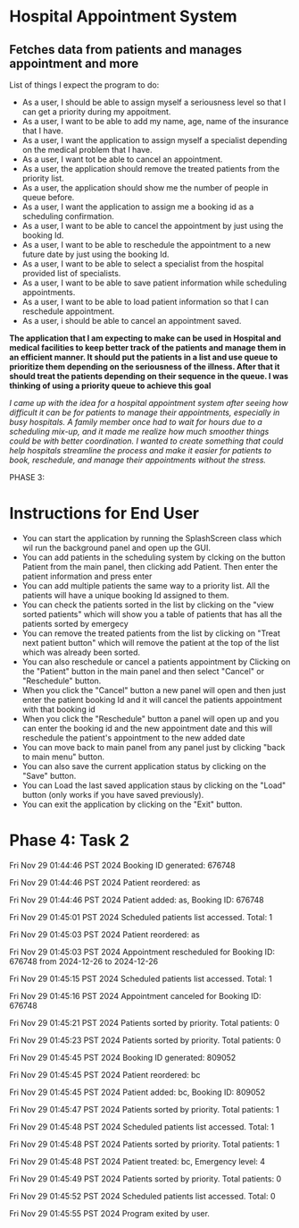 # Hospital Appointment System 

## Fetches data from patients and manages appointment and more

List of things I expect the program to do:
- As a user, I should be able to assign myself a seriousness level so that I can get a priority during my appoitment.
- As a user, I want to be able to add my name, age, name of the insurance that I have.
- As a user, I want the application to assign myself a specialist depending on the medical problem that I have.
- As a user, I want tot be able to cancel an appointment.
- As a user, the application should remove the treated patients from the priority list.
- As a user, the application should show me the number of people in queue before.
- As a user, I want the application to assign me a booking id as a scheduling confirmation.
- As a user, I want to be able to cancel the appointment by just using the booking Id.
- As a user, I want to be able to reschedule the appointment to a new future date by just using the booking Id.
- As a user, I want to be able to select a specialist from the hospital provided list of specialists.
- As a user, I want to be able to save patient information while scheduling appointments.
- As a user, I want to be able to load patient information so that I can reschedule appointment.
- As a user, i should be able to cancel an appointment saved.




 
**The application that I am expecting to make can be used in Hospital and medical facilities to keep better track of the patients and manage them in an efficient manner. It should put the patients in a list and use queue to prioritize them depending on the seriousness of the illness. After that it should treat the patients depending on their sequence in the queue. I was thinking of using a priority queue to achieve this goal**

*I came up with the idea for a hospital appointment system after seeing how difficult it can be for patients to manage their appointments, especially in busy hospitals. A family member once had to wait for hours due to a scheduling mix-up, and it made me realize how much smoother things could be with better coordination. I wanted to create something that could help hospitals streamline the process and make it easier for patients to book, reschedule, and manage their appointments without the stress.*

PHASE 3:

# Instructions for End User

- You can start the application by running the SplashScreen class which wil run the background panel and open up the GUI.
- You can add patients in the scheduling system by clcking on the button Patient from the main panel, then clicking add Patient. Then enter the patient information and press enter
- You can add multiple patients the same way to a priority list. All the patients will have a unique booking Id assigned to them.
- You can check the patients sorted in the list by clicking on the "view sorted patients" which will show you a table of patients that has all the patients sorted by emergecy
- You can remove the treated patients from the list by clicking on "Treat next patient button" which will remove the patient at the top of the list which was already been sorted.
- You can also reschedule or cancel a patients appointment by Clicking on the "Patient" button in the main panel and then select "Cancel" or "Reschedule" button.
- When you click the "Cancel" button a new panel will open and then just enter the patient booking Id and it will cancel the patients appointment with that booking id
- When you click the "Reschedule" button a panel will open up and you can enter the booking id and the new appointment date and this will reschedule the patient's appointment to the new added date
- You can move back to main panel from any panel just by clicking "back to main menu" button.
- You can also save the current application status by clicking on the "Save" button.
- You can Load the last saved application staus by clicking on the "Load" button (only works if you have saved previously).
- You can exit the application by clicking on the "Exit" button.


# Phase 4: Task 2
Fri Nov 29 01:44:46 PST 2024
Booking ID generated: 676748

Fri Nov 29 01:44:46 PST 2024
Patient reordered: as

Fri Nov 29 01:44:46 PST 2024
Patient added: as, Booking ID: 676748

Fri Nov 29 01:45:01 PST 2024
Scheduled patients list accessed. Total: 1

Fri Nov 29 01:45:03 PST 2024
Patient reordered: as

Fri Nov 29 01:45:03 PST 2024
Appointment rescheduled for Booking ID: 676748 from 2024-12-26 to 2024-12-26

Fri Nov 29 01:45:15 PST 2024
Scheduled patients list accessed. Total: 1

Fri Nov 29 01:45:16 PST 2024
Appointment canceled for Booking ID: 676748

Fri Nov 29 01:45:21 PST 2024
Patients sorted by priority. Total patients: 0

Fri Nov 29 01:45:23 PST 2024
Patients sorted by priority. Total patients: 0

Fri Nov 29 01:45:45 PST 2024
Booking ID generated: 809052

Fri Nov 29 01:45:45 PST 2024
Patient reordered: bc
 
Fri Nov 29 01:45:45 PST 2024
Patient added: bc, Booking ID: 809052

Fri Nov 29 01:45:47 PST 2024
Patients sorted by priority. Total patients: 1

Fri Nov 29 01:45:48 PST 2024
Scheduled patients list accessed. Total: 1

Fri Nov 29 01:45:48 PST 2024
Patients sorted by priority. Total patients: 1

Fri Nov 29 01:45:48 PST 2024
Patient treated: bc, Emergency level: 4

Fri Nov 29 01:45:49 PST 2024
Patients sorted by priority. Total patients: 0

Fri Nov 29 01:45:52 PST 2024
Scheduled patients list accessed. Total: 0

Fri Nov 29 01:45:55 PST 2024
Program exited by user.